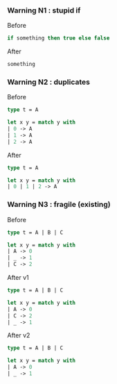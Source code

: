 ### Warning N1 : stupid if

Before

```ocaml
if something then true else false
```

After

```ocaml
something
```

### Warning N2 : duplicates

Before

```ocaml
type t = A

let x y = match y with
| 0 -> A
| 1 -> A
| 2 -> A
```

After

```ocaml
type t = A

let x y = match y with
| 0 | 1 | 2 -> A
```

### Warning N3 : fragile (existing)

Before

```ocaml
type t = A | B | C

let x y = match y with
| A -> 0
| _ -> 1
| C -> 2
```

After v1

```ocaml
type t = A | B | C

let x y = match y with
| A -> 0
| C -> 2
| _ -> 1
```

After v2

```ocaml
type t = A | B | C

let x y = match y with
| A -> 0
| _ -> 1
```